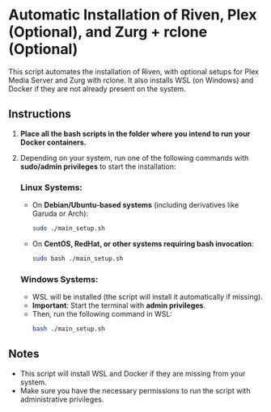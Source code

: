 # Automatic Installation of Riven, Plex (Optional), and Zurg + rclone (Optional)

This script automates the installation of Riven, with optional setups for Plex Media Server and Zurg with rclone. It also installs WSL (on Windows) and Docker if they are not already present on the system.

## Instructions

1. **Place all the bash scripts in the folder where you intend to run your Docker containers.**
2. Depending on your system, run one of the following commands with **sudo/admin privileges** to start the installation:

   ### Linux Systems:
   - On **Debian/Ubuntu-based systems** (including derivatives like Garuda or Arch):
     ```bash
     sudo ./main_setup.sh
     ```

   - On **CentOS, RedHat, or other systems requiring bash invocation**:
     ```bash
     sudo bash ./main_setup.sh
     ```

   ### Windows Systems:
   - WSL will be installed (the script will install it automatically if missing).
   - **Important**: Start the terminal with **admin privileges**.
   - Then, run the following command in WSL:
     ```bash
     bash ./main_setup.sh
     ```

## Notes
- This script will install WSL and Docker if they are missing from your system.
- Make sure you have the necessary permissions to run the script with administrative privileges.
